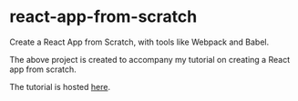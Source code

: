 # react-app-from-scratch
Create a React App from Scratch, with tools like Webpack and Babel.

The above project is created to accompany my tutorial on creating a React app from scratch.

The tutorial is hosted [here](https://itfibonacci.gitbook.io/react/).
